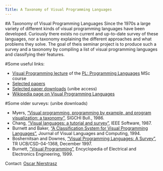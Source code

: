 ```yaml
---
Title: A Taxonomy of Visual Programming Languages
---
```

#A Taxonomy of Visual Programming Languages
Since the 1970s a large variety of different kinds of visual programming languages have been developed. Curiously there exists no current and up-to-date survey of these languages, nor a taxonomy explaining the different approaches and what problems they solve. The goal of theis seminar project is to produce such a survey and a taxonomy by compiling a list of visual programming languages and classifying their features.

#Some useful links:


-  [Visual Programming lecture](%base_url%/download/lectures/pl/PL-12VisualProgramming.pdf) of the [PL: Programming Languages](%base_url%/teaching/pl) MSc course
-  [Selected papers](%base_url%/scgbib?query=visprog)
-  [Selected paper downloads](http://scgresources.unibe.ch/Literature/VisualProgramming/) (unibe access)
-  [Wikipedia page on Visual Programming Languages](https://en.wikipedia.org/wiki/Visual_programming_language)


#Some older surveys: (unibe downloads)


-  Myers, [“Visual programming, programming by example, and program visualization: a taxonomy”](http://scgresources.unibe.ch/Literature/VisualProgramming/Myer86aVP.pdf), SIGCHI Bull., 1986.
-  Chang, [“Visual languages: a tutorial and survey”](http://scgresources.unibe.ch/Literature/VisualProgramming/Chan87aVisualLanguageSurvey.pdf), IEEE Software, 1987.
-  Burnett and Baker, [“A Classification System for Visual Programming Languages”](http://scgresources.unibe.ch/Literature/VisualProgramming/Burn94aVPL-Classification.pdf), Journal of Visual Languages and Computing, 1994.
-  Boshernitsan and Downes, [“Visual Programming Languages: A Survey”](http://scgresources.unibe.ch/Literature/VisualProgramming/Bosh97aVPSurvey.pdf), TR UCB/CSD-04-1368, December 1997.
-  Burnett, [“Visual Programming”](http://scgresources.unibe.ch/Literature/VisualProgramming/Burn99aWhatIsVP.pdf), Encyclopedia of Electrical and Electronics Engineering, 1999.

Contact: [Oscar Nierstrasz](%base_url%/staff/oscar)
